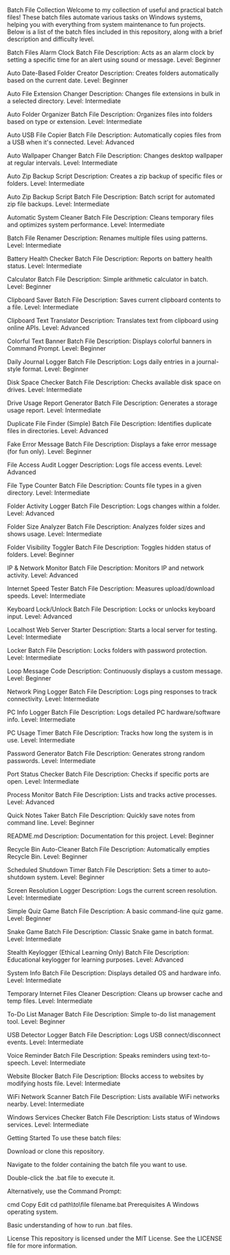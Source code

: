 Batch File Collection
Welcome to my collection of useful and practical batch files! These batch files automate various tasks on Windows systems, helping you with everything from system maintenance to fun projects. Below is a list of the batch files included in this repository, along with a brief description and difficulty level.

Batch Files
Alarm Clock Batch File
Description: Acts as an alarm clock by setting a specific time for an alert using sound or message.
Level: Beginner

Auto Date-Based Folder Creator
Description: Creates folders automatically based on the current date.
Level: Beginner

Auto File Extension Changer
Description: Changes file extensions in bulk in a selected directory.
Level: Intermediate

Auto Folder Organizer Batch File
Description: Organizes files into folders based on type or extension.
Level: Intermediate

Auto USB File Copier Batch File
Description: Automatically copies files from a USB when it's connected.
Level: Advanced

Auto Wallpaper Changer Batch File
Description: Changes desktop wallpaper at regular intervals.
Level: Intermediate

Auto Zip Backup Script
Description: Creates a zip backup of specific files or folders.
Level: Intermediate

Auto Zip Backup Script Batch File
Description: Batch script for automated zip file backups.
Level: Intermediate

Automatic System Cleaner Batch File
Description: Cleans temporary files and optimizes system performance.
Level: Intermediate

Batch File Renamer
Description: Renames multiple files using patterns.
Level: Intermediate

Battery Health Checker Batch File
Description: Reports on battery health status.
Level: Intermediate

Calculator Batch File
Description: Simple arithmetic calculator in batch.
Level: Beginner

Clipboard Saver Batch File
Description: Saves current clipboard contents to a file.
Level: Intermediate

Clipboard Text Translator
Description: Translates text from clipboard using online APIs.
Level: Advanced

Colorful Text Banner Batch File
Description: Displays colorful banners in Command Prompt.
Level: Beginner

Daily Journal Logger Batch File
Description: Logs daily entries in a journal-style format.
Level: Beginner

Disk Space Checker Batch File
Description: Checks available disk space on drives.
Level: Intermediate

Drive Usage Report Generator Batch File
Description: Generates a storage usage report.
Level: Intermediate

Duplicate File Finder (Simple) Batch File
Description: Identifies duplicate files in directories.
Level: Advanced

Fake Error Message Batch File
Description: Displays a fake error message (for fun only).
Level: Beginner

File Access Audit Logger
Description: Logs file access events.
Level: Advanced

File Type Counter Batch File
Description: Counts file types in a given directory.
Level: Intermediate

Folder Activity Logger Batch File
Description: Logs changes within a folder.
Level: Advanced

Folder Size Analyzer Batch File
Description: Analyzes folder sizes and shows usage.
Level: Intermediate

Folder Visibility Toggler Batch File
Description: Toggles hidden status of folders.
Level: Beginner

IP & Network Monitor Batch File
Description: Monitors IP and network activity.
Level: Advanced

Internet Speed Tester Batch File
Description: Measures upload/download speeds.
Level: Intermediate

Keyboard Lock/Unlock Batch File
Description: Locks or unlocks keyboard input.
Level: Advanced

Localhost Web Server Starter
Description: Starts a local server for testing.
Level: Intermediate

Locker Batch File
Description: Locks folders with password protection.
Level: Intermediate

Loop Message Code
Description: Continuously displays a custom message.
Level: Beginner

Network Ping Logger Batch File
Description: Logs ping responses to track connectivity.
Level: Intermediate

PC Info Logger Batch File
Description: Logs detailed PC hardware/software info.
Level: Intermediate

PC Usage Timer Batch File
Description: Tracks how long the system is in use.
Level: Intermediate

Password Generator Batch File
Description: Generates strong random passwords.
Level: Intermediate

Port Status Checker Batch File
Description: Checks if specific ports are open.
Level: Intermediate

Process Monitor Batch File
Description: Lists and tracks active processes.
Level: Advanced

Quick Notes Taker Batch File
Description: Quickly save notes from command line.
Level: Beginner

README.md
Description: Documentation for this project.
Level: Beginner

Recycle Bin Auto-Cleaner Batch File
Description: Automatically empties Recycle Bin.
Level: Beginner

Scheduled Shutdown Timer Batch File
Description: Sets a timer to auto-shutdown system.
Level: Beginner

Screen Resolution Logger
Description: Logs the current screen resolution.
Level: Intermediate

Simple Quiz Game Batch File
Description: A basic command-line quiz game.
Level: Beginner

Snake Game Batch File
Description: Classic Snake game in batch format.
Level: Intermediate

Stealth Keylogger (Ethical Learning Only) Batch File
Description: Educational keylogger for learning purposes.
Level: Advanced

System Info Batch File
Description: Displays detailed OS and hardware info.
Level: Intermediate

Temporary Internet Files Cleaner
Description: Cleans up browser cache and temp files.
Level: Intermediate

To-Do List Manager Batch File
Description: Simple to-do list management tool.
Level: Beginner

USB Detector Logger Batch File
Description: Logs USB connect/disconnect events.
Level: Intermediate

Voice Reminder Batch File
Description: Speaks reminders using text-to-speech.
Level: Intermediate

Website Blocker Batch File
Description: Blocks access to websites by modifying hosts file.
Level: Intermediate

WiFi Network Scanner Batch File
Description: Lists available WiFi networks nearby.
Level: Intermediate

Windows Services Checker Batch File
Description: Lists status of Windows services.
Level: Intermediate

Getting Started
To use these batch files:

Download or clone this repository.

Navigate to the folder containing the batch file you want to use.

Double-click the .bat file to execute it.

Alternatively, use the Command Prompt:

cmd
Copy
Edit
cd path\to\file
filename.bat
Prerequisites
A Windows operating system.

Basic understanding of how to run .bat files.

License
This repository is licensed under the MIT License. See the LICENSE file for more information.
